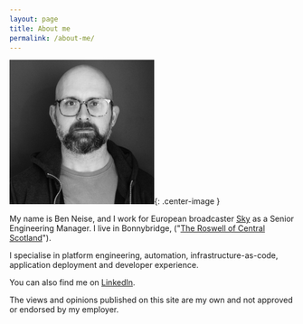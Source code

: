```yaml
---
layout: page
title: About me
permalink: /about-me/
---
```

![Ben Neise, looking serious, in a black & white picture](/assets/ben_profile_pic.jpg){: .center-image }

My name is Ben Neise, and I work for European broadcaster [Sky](https://www.skygroup.sky/) as a Senior Engineering Manager. I live in Bonnybridge, ("[The Roswell of Central Scotland](https://www.heraldscotland.com/news/18562347.bonnybridge-roswell-ufo-hotspot-perhaps-falkirk-triangle-actually-window-another-dimension-/)").

I specialise in platform engineering, automation, infrastructure-as-code, application deployment and developer experience.

You can also find me on [LinkedIn](https://www.linkedin.com/in/benneise).

<script src="https://platform.linkedin.com/badges/js/profile.js" async defer type="text/javascript"></script>
<div class="badge-base LI-profile-badge" data-locale="en_US" data-size="large" data-theme="light" data-type="HORIZONTAL" data-vanity="benneise" data-version="v1"><a class="badge-base__link LI-simple-link" href="https://uk.linkedin.com/in/benneise?trk=profile-badge"></a></div>

<div class="note">The views and opinions published on this site are my own and not approved or endorsed by my employer.</div>